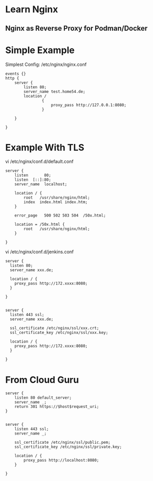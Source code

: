 # Learn Nginx


## Nginx as Reverse Proxy for Podman/Docker


# Simple Example

Simplest Config: /etc/nginx/nginx.conf
```
events {}
http {
    server {
        listen 80;
        server_name test.home54.de;
        location /
                {
                    proxy_pass http://127.0.0.1:8080;
                }

    }

}
```



# Example With TLS

vi /etc/nginx/conf.d/default.conf
```
server {
    listen       80;
    listen  [::]:80;
    server_name  localhost;

    location / {
        root   /usr/share/nginx/html;
        index  index.html index.htm;
    }

    error_page   500 502 503 504  /50x.html;

    location = /50x.html {
        root   /usr/share/nginx/html;
    }

}

```


vi /etc/nginx/conf.d/jenkins.conf
```
server {
  listen 80;
  server_name xxx.de;

  location / {
    proxy_pass http://172.xxxx:8080;
  }

}

 
server {
  listen 443 ssl;
  server_name xxx.de;

  ssl_certificate /etc/nginx/ssl/xxx.crt;
  ssl_certificate_key /etc/nginx/ssl/xxx.key;

  location / {
    proxy_pass http://172.xxxx:8080;
  }

}
```





# From Cloud Guru

```
server {
    listen 80 default_server;
    server_name _;
    return 301 https://$host$request_uri;
}


server {
    listen 443 ssl;
    server_name _;

    ssl_certificate /etc/nginx/ssl/public.pem;
    ssl_certificate_key /etc/nginx/ssl/private.key;

    location / {
        proxy_pass http://localhost:8080;
    }

}
```






